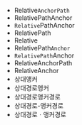 - Relative`AnchorPath`
- RelativePathAnchor
- `Relative`PathAnchor
- RelativePath
- Relative
- RelativePath`Anchor`
- `RelativePath`Anchor
- RelativeAnchorPath
- RelativeAnchor
- 상대앵커
- 상대경로앵커
- 상대경로앵커경로
- 상대경로-앵커경로
- 상대경로ㆍ앵커경로


